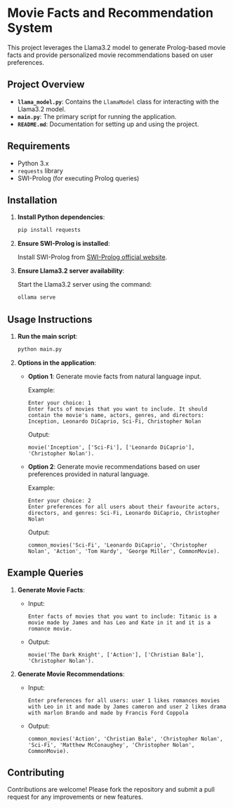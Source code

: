 # Movie Facts and Recommendation System

This project leverages the Llama3.2 model to generate Prolog-based movie facts and provide personalized movie recommendations based on user preferences.

## Project Overview

- **`llama_model.py`**: Contains the `LlamaModel` class for interacting with the Llama3.2 model.
- **`main.py`**: The primary script for running the application.
- **`README.md`**: Documentation for setting up and using the project.

## Requirements

- Python 3.x
- `requests` library
- SWI-Prolog (for executing Prolog queries)

## Installation

1. **Install Python dependencies**:

   ```bash
   pip install requests
   ```

2. **Ensure SWI-Prolog is installed**:

   Install SWI-Prolog from [SWI-Prolog official website](https://www.swi-prolog.org/).

3. **Ensure Llama3.2 server availability**:

   Start the Llama3.2 server using the command:

   ```bash
   ollama serve
   ```

## Usage Instructions

1. **Run the main script**:

   ```bash
   python main.py
   ```

2. **Options in the application**:

   - **Option 1**: Generate movie facts from natural language input.

     Example:

     ```
     Enter your choice: 1
     Enter facts of movies that you want to include. It should contain the movie's name, actors, genres, and directors: Inception, Leonardo DiCaprio, Sci-Fi, Christopher Nolan
     ```

     Output:

     ```
     movie('Inception', ['Sci-Fi'], ['Leonardo DiCaprio'], 'Christopher Nolan').
     ```

   - **Option 2**: Generate movie recommendations based on user preferences provided in natural language.

     Example:

     ```
     Enter your choice: 2
     Enter preferences for all users about their favourite actors, directors, and genres: Sci-Fi, Leonardo DiCaprio, Christopher Nolan
     ```

     Output:

     ```
     common_movies('Sci-Fi', 'Leonardo DiCaprio', 'Christopher Nolan', 'Action', 'Tom Hardy', 'George Miller', CommonMovie).
     ```

## Example Queries

1. **Generate Movie Facts**:

   - Input:
     ```
     Enter facts of movies that you want to include: Titanic is a movie made by James and has Leo and Kate in it and it is a romance movie.
     ```
   - Output:
     ```
     movie('The Dark Knight', ['Action'], ['Christian Bale'], 'Christopher Nolan').
     ```

2. **Generate Movie Recommendations**:

   - Input:
     ```
     Enter preferences for all users: user 1 likes romances movies with Leo in it and made by James cameron and user 2 likes drama with marlon Brando and made by Francis Ford Coppola
     ```
   - Output:
     ```
     common_movies('Action', 'Christian Bale', 'Christopher Nolan', 'Sci-Fi', 'Matthew McConaughey', 'Christopher Nolan', CommonMovie).
     ```

## Contributing

Contributions are welcome! Please fork the repository and submit a pull request for any improvements or new features.
